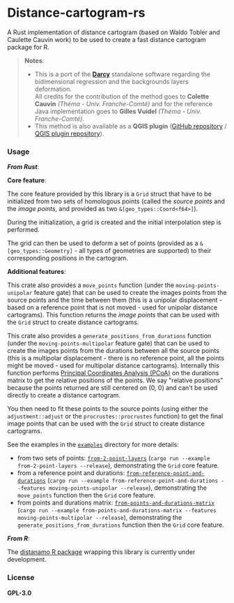 # Distance-cartogram-rs

A Rust implementation of distance cartogram (based on Waldo Tobler and Caulette Cauvin work) to be used
to create a fast distance cartogram package for R.


> **Notes**:
> - This is a port of the **[Darcy](https://thema.univ-fcomte.fr/productions/software/darcy/)** standalone software regarding the bidimensional regression and the backgrounds layers deformation.  
All credits for the contribution of the method goes to **Colette Cauvin** *(Théma - Univ. Franche-Comté)* and for the reference Java implementation goes to **Gilles Vuidel** *(Théma - Univ. Franche-Comté)*.
> - This method is also available as a **QGIS plugin** ([GitHub repository](https://github.com/mthh/QgisDistanceCartogramPlugin) / [QGIS plugin repository](https://plugins.qgis.org/plugins/dist_cartogram/)).

### Usage

_**From Rust**_:

**Core feature**:

The core feature provided by this library is a `Grid` struct that have to be initialized from two sets of homologous
points (called the *source points* and the *image points*, and provided as two `&[geo_types::Coord<f64>]`).

During the initialization, a grid is created and the initial interpolation step is performed.

The grid can then be used to deform a set of points (provided as a `&[geo_types::Geometry]` - all types of geometries
are supported) to their corresponding positions in the cartogram.

**Additional features**:

This crate also provides a `move_points` function (under the `moving-points-unipolar` feature gate) that can be used to create
the images points from the source points and the time between them (this is a unipolar displacement - based on a reference point that is
not moved - used for unipolar distance cartograms).
This function returns the *image points* that can be used with the `Grid` struct to create distance cartograms.

This crate also provides a `generate_positions_from_durations` function (under the `moving-points-multipolar` feature gate) that can be used to create
the images points from the durations between all the source points (this is a multipolar displacement - there is no reference point, all the points might be moved - used for multipolar distance cartograms).
Internally this function performs [Principal Coordinates Analysis (PCoA)](https://en.wikipedia.org/wiki/Multidimensional_scaling#Classical_multidimensional_scaling) on the durations matrix to get the relative positions of the points. We say "relative positions" because the points returned are still centered on (0, 0) and can't be used directly to create a distance cartogram. 

You then need to fit these points to the source points (using either the `adjustment::adjust` or the `procrustes::procrustes` function) to get the final image points that can be used with the `Grid` struct to create distance cartograms.

See the examples in the [`examples`](./examples) directory for more details:

- from two sets of points: [`from-2-point-layers`](./examples/from-2-point-layers.rs) (`cargo run --example from-2-point-layers --release`), demonstrating the `Grid` core feature.
- from a reference point and durations: [`from-reference-point-and-durations`](./examples/from-reference-point-and-durations.rs) (`cargo run --example from-reference-point-and-durations --features moving-points-unipolar --release`), demonstrating the `move_points` function then the `Grid` core feature.
- from points and durations matrix: [`from-points-and-durations-matrix`](./examples/from-points-and-durations-matrix.rs) (`cargo run --example from-points-and-durations-matrix --features moving-points-multipolar --release`), demonstrating the `generate_positions_from_durations` function then the `Grid` core feature.

_**From R**_:

The [distanamo R package](https://github.com/riatelab/distanamo) wrapping this library is currently under development.

### License

**GPL-3.0**
